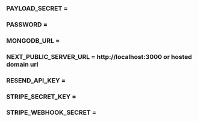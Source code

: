 ### PAYLOAD_SECRET =

### PASSWORD =

### MONGODB_URL =

### NEXT_PUBLIC_SERVER_URL = http://localhost:3000 or hosted domain url

### RESEND_API_KEY =

### STRIPE_SECRET_KEY =

### STRIPE_WEBHOOK_SECRET =
